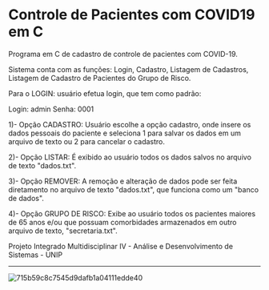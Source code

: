 # Controle de Pacientes com COVID19 em C

Programa em C de cadastro de controle de pacientes com COVID-19.

Sistema conta com as funções: Login, Cadastro, Listagem de Cadastros, Listagem de Cadastro de Pacientes do Grupo de Risco.

Para o LOGIN:  usuário efetua login, que tem como padrão:

Login: admin
Senha: 0001

1)- Opção CADASTRO: Usuário escolhe a opção cadastro, onde insere os dados pessoais do paciente e seleciona 1 para salvar os dados em um arquivo de texto ou 2 para cancelar o cadastro.

2)- Opção LISTAR: É exibido ao usuário todos os dados salvos no arquivo de texto "dados.txt".

3)- Opção REMOVER: A remoção e alteração de dados pode ser feita diretamento no arquivo de texto "dados.txt", que funciona como um "banco de dados".

4)- Opção GRUPO DE RISCO: Exibe ao usuário todos os pacientes maiores de 65 anos e/ou que possuam comorbidades armazenados em outro arquivo de texto, "secretaria.txt".



Projeto Integrado Multidisciplinar IV - Análise e Desenvolvimento de Sistemas - UNIP

_________________________________________________________________________________________________________________________
![715b59c8c7545d9dafb1a04111edde40](https://user-images.githubusercontent.com/111933424/201251832-e66e60c0-32ca-4834-a50f-d39836f22e4b.jpg)
